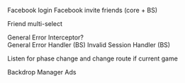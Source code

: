 Facebook login
Facebook invite friends (core + BS)

Friend multi-select 

General Error Interceptor?            
General Error Handler (BS)
Invalid Session Handler (BS)

Listen for phase change and change route if current game

Backdrop Manager
Ads

